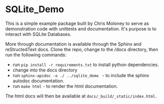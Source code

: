 # SQLite_Demo

This is a simple example package built by Chris Moloney to serve as demonstration code with unittests and documentation.
It's purpose is to interact with SQLite Databases.

More through documentation is available through the Sphinx and reStructedText docs. 
Clone the repo, change to the /docs directory, then run the following commands:
* run `pip install -r requirements.txt` to install python dependencies.
* change into the docs directory
* run `sphinx-apidoc -o ./ ../sqlite_demo ` - to include the sphinx autodoc documentation. 
* run `make html` - to render the html documentation.

The html docs will then be available at `docs/_build/_static/index.html`.
